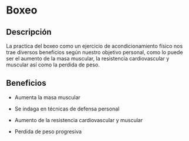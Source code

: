 # **Boxeo**



## Descripción

La practica del boxeo como un ejercicio de acondicionamiento físico nos trae diversos beneficios según nuestro objetivo personal, como lo puede ser el aumento de la masa muscular, la resistencia cardiovascular y muscular así como la perdida de peso.



## Beneficios

- Aumenta la masa muscular

- Se indaga en técnicas de defensa personal

- Aumento de la resistencia cardiovascular y muscular 

- Perdida de peso progresiva 

  